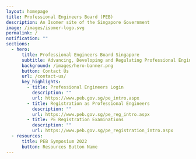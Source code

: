 ```yaml
---
layout: homepage
title: Professional Engineers Board (PEB)
description: An Isomer site of the Singapore Government
image: /images/isomer-logo.svg
permalink: /
notification: ""
sections:
  - hero:
      title: Professional Engineers Board Singapore
      subtitle: Advancing, Developing and Regulating Professional Engineering
      background: /images/hero-banner.png
      button: Contact Us
      url: /contact-us/
      key_highlights:
        - title: Professional Engineers Login
          description: ""
          url: https://www.peb.gov.sg/pe_intro.aspx
        - title: Registration as Professional Engineers
          description: ""
          url: https://www.peb.gov.sg/pe_reg_intro.aspx
        - title: PE Registration Examinations
          description: ""
          url: https://www.peb.gov.sg/pe_registration_intro.aspx
  - resources:
      title: PEB Symposium 2022
      button: Resources Button Name
---
```


